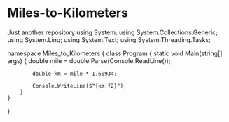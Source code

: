 # Miles-to-Kilometers
Just another repository
using System;
using System.Collections.Generic;
using System.Linq;
using System.Text;
using System.Threading.Tasks;

namespace Miles_to_Kilometers
{
    class Program
    {
        static void Main(string[] args)
        {
            double mile = double.Parse(Console.ReadLine());

            double km = mile * 1.60934;

            Console.WriteLine($"{km:f2}");
        }
    }
}
